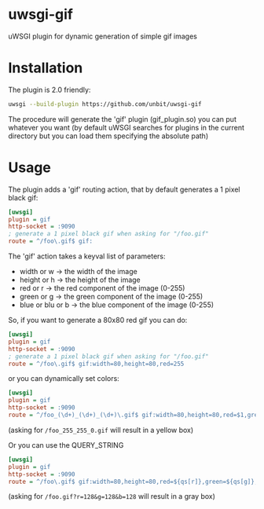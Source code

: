 uwsgi-gif
=========

uWSGI plugin for dynamic generation of simple gif images

Installation
============

The plugin is 2.0 friendly:

```sh
uwsgi --build-plugin https://github.com/unbit/uwsgi-gif
```

The procedure will generate the 'gif' plugin (gif_plugin.so) you can put whatever you want (by default uWSGI searches for plugins in the current directory but you can load them specifying the absolute path)

Usage
=====

The plugin adds a 'gif' routing action, that by default generates a 1 pixel black gif:

 
```ini
[uwsgi]
plugin = gif
http-socket = :9090
; generate a 1 pixel black gif when asking for "/foo.gif"
route = ^/foo\.gif$ gif:
```

The 'gif' action takes a keyval list of parameters:

* width or w -> the width of the image
* height or h -> the height of the image
* red or r -> the red component of the image (0-255)
* green or g -> the green component of the image (0-255)
* blue or blu or b -> the blue component of the image (0-255)

So, if you want to generate a 80x80 red gif you can do:

```ini
[uwsgi]
plugin = gif
http-socket = :9090
; generate a 1 pixel black gif when asking for "/foo.gif"
route = ^/foo\.gif$ gif:width=80,height=80,red=255
```

or you can dynamically set colors:

```ini
[uwsgi]
plugin = gif
http-socket = :9090
route = ^/foo_(\d+)_(\d+)_(\d+)\.gif$ gif:width=80,height=80,red=$1,green=$2,blue=$3
```

(asking for ``/foo_255_255_0.gif`` will result in a yellow box)

Or you can use the QUERY_STRING

```ini
[uwsgi]
plugin = gif
http-socket = :9090
route = ^/foo\.gif$ gif:width=80,height=80,red=${qs[r]},green=${qs[g]},blue=${qs[b]}
```
(asking for ``/foo.gif?r=128&g=128&b=128`` will result in a gray box)
